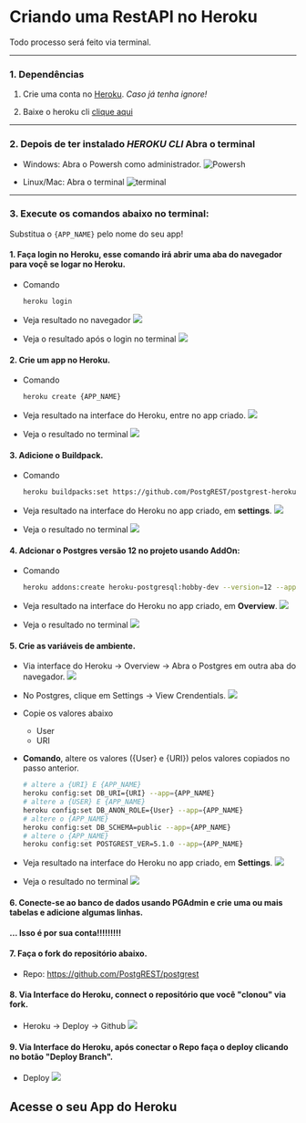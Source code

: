 # Criando uma RestAPI no Heroku

Todo processo será feito via terminal.


___

### __1. Dependências__
1. Crie uma conta no [Heroku](https://www.heroku.com/). _Caso já tenha ignore!_

2. Baixe o heroku cli [clique aqui](https://devcenter.heroku.com/articles/heroku-cli#install-the-heroku-cli)

---

### __2. Depois de ter instalado _HEROKU CLI_ Abra o terminal__
- Windows: Abra o Powersh como administrador.
    ![Powersh](/img/powersh.jpeg)

- Linux/Mac: Abra o terminal
    ![terminal](/img/terminal.png)

---

### __3. Execute os comandos abaixo no terminal:__

Substitua o `{APP_NAME}` pelo nome do seu app!


#### 1. Faça login no Heroku, esse comando irá abrir uma aba do navegador para voçê se logar no Heroku.

- Comando
    ```sh
    heroku login
    ```
- Veja resultado no navegador
    ![](/img/step1.png)

- Veja o resultado após o login no terminal
    ![](/img/step2.png)

#### 2. Crie um app no Heroku.

- Comando
    ```sh
    heroku create {APP_NAME} 
    ```
- Veja resultado na interface do Heroku, entre no app criado.
    ![](/img/step4.png)

- Veja o resultado no terminal
    ![](/img/step3.png)

#### 3. Adicione o Buildpack.

- Comando
    ```sh
    heroku buildpacks:set https://github.com/PostgREST/postgrest-heroku --app={APP_NAME} 
    ```

- Veja resultado na interface do Heroku no app criado, em **settings**.
    ![](/img/step5.png)

- Veja o resultado no terminal
    ![](/img/step6.png)

#### 4. Adcionar o Postgres versão 12 no projeto usando AddOn:

- Comando
    ```sh
    heroku addons:create heroku-postgresql:hobby-dev --version=12 --app={APP_NAME}
    ```
- Veja resultado na interface do Heroku no app criado, em **Overview**.
    ![](/img/step7.png)

- Veja o resultado no terminal
    ![](/img/step8.png)

#### 5. Crie as variáveis de ambiente.

- Via interface do Heroku -> Overview -> Abra o Postgres em outra aba do navegador.
    ![](/img/step9.png)

- No Postgres, clique em Settings -> View Crendentials.
    ![](/img/step10.png)

- Copie os valores abaixo
    * User
    * URI

- **Comando**, altere os valores ({User} e {URI}) pelos valores copiados no passo anterior.

    ```sh
    # altere a {URI} E {APP_NAME}
    heroku config:set DB_URI={URI} --app={APP_NAME}
    # altere a {USER} E {APP_NAME}
    heroku config:set DB_ANON_ROLE={User} --app={APP_NAME}
    # altere o {APP_NAME}
    heroku config:set DB_SCHEMA=public --app={APP_NAME}
    # altere o {APP_NAME}
    heroku config:set POSTGREST_VER=5.1.0 --app={APP_NAME}
    ```

- Veja resultado na interface do Heroku no app criado, em **Settings**.
    ![](/img/step11.png)

- Veja o resultado no terminal
    ![](/img/step12.png)

#### 6. Conecte-se ao banco de dados usando PGAdmin e crie uma ou mais tabelas e adicione algumas linhas.

__... Isso é por sua conta!!!!!!!!!__


#### 7. Faça o fork do repositório abaixo.
* Repo: https://github.com/PostgREST/postgrest


#### 8. Via Interface do Heroku, connect o repositório que você "clonou" via fork.

- Heroku ->  Deploy -> Github
    ![](/img/step13.png)


#### 9. Via Interface do Heroku, após conectar o Repo faça o deploy clicando no botão "Deploy Branch".

- Deploy
![](/img/step14.png)


## Acesse o seu App do Heroku
